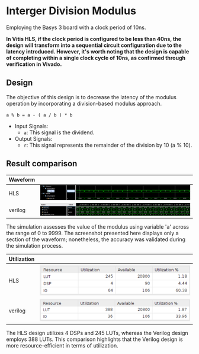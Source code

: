 # Interger Division Modulus

Employing the Basys 3 board with a clock period of 10ns.

**In Vitis HLS, if the clock period is configured to be less than 40ns, the design will transform into a sequential circuit configuration due to the latency introduced. However, it's worth noting that the design is capable of completing within a single clock cycle of 10ns, as confirmed through verification in Vivado.**

## Design

The objective of this design is to decrease the latency of the modulus operation by incorporating a division-based modulus approach.

    a % b = a - ( a / b ) * b

* Input Signals:
  * `a`: This signal is the dividend.
* Output Signals:
  * `r`: This signal represents the remainder of the division by 10 (a % 10).

## Result comparison

| Waveform  |        |
|--------|--------|
|HLS     |![Alt text](image.png)|
|verilog |![Alt text](image-2.png)|

The simulation assesses the value of the modulus using variable 'a' across the range of 0 to 9999. The screenshot presented here displays only a section of the waveform; nonetheless, the accuracy was validated during the simulation process.

|Utilization||
|--|--|
|HLS|![Alt text](image-1.png)|
|verilog|![Alt text](image-3.png)|

The HLS design utilizes 4 DSPs and 245 LUTs, whereas the Verilog design employs 388 LUTs. This comparison highlights that the Verilog design is more resource-efficient in terms of utilization.
